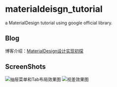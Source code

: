 # materialdeisgn_tutorial
a MaterialDesign tutorial using google official library.
## Blog
博客介绍：[MaterialDesign设计实现初探](http://www.huangjiawen.me/android/MaterialDesign%E8%AE%BE%E8%AE%A1%E5%AE%9E%E7%8E%B0%E5%88%9D%E6%8E%A2/)
## ScreenShots
![抽屉菜单和Tab布局效果图](http://7xl8mn.com1.z0.glb.clouddn.com/md_home.gif)
![视差效果图](http://7xl8mn.com1.z0.glb.clouddn.com/md_detail.gif)

